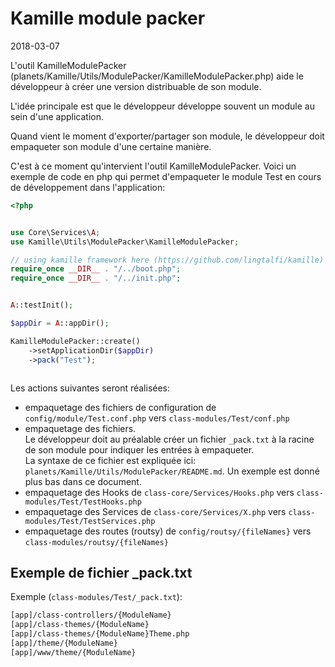 Kamille module packer
===========
2018-03-07



L'outil KamilleModulePacker (planets/Kamille/Utils/ModulePacker/KamilleModulePacker.php)
aide le développeur à créer une version distribuable de son module.


L'idée principale est que le développeur développe souvent un module au sein d'une application.

Quand vient le moment d'exporter/partager son module, le développeur doit empaqueter son module
d'une certaine manière.

C'est à ce moment qu'intervient l'outil KamilleModulePacker.
Voici un exemple de code en php qui permet d'empaqueter le module Test en cours de développement
dans l'application:


```php
<?php


use Core\Services\A;
use Kamille\Utils\ModulePacker\KamilleModulePacker;

// using kamille framework here (https://github.com/lingtalfi/kamille)
require_once __DIR__ . "/../boot.php";
require_once __DIR__ . "/../init.php";


A::testInit();

$appDir = A::appDir();

KamilleModulePacker::create()
    ->setApplicationDir($appDir)
    ->pack("Test");



```

Les actions suivantes seront réalisées:

- empaquetage des fichiers de configuration de `config/module/Test.conf.php` vers `class-modules/Test/conf.php`
- empaquetage des fichiers.<br>
Le développeur doit au préalable créer un fichier `_pack.txt` à la racine de son module pour indiquer les entrées à empaqueter.<br>
La syntaxe de ce fichier est expliquée ici: `planets/Kamille/Utils/ModulePacker/README.md`. Un exemple est donné plus bas dans ce document.
- empaquetage des Hooks de `class-core/Services/Hooks.php` vers `class-modules/Test/TestHooks.php`
- empaquetage des Services de `class-core/Services/X.php` vers `class-modules/Test/TestServices.php`
- empaquetage des routes (routsy) de `config/routsy/{fileNames}` vers `class-modules/routsy/{fileNames}`









Exemple de fichier _pack.txt
-----------------------------

Exemple (`class-modules/Test/_pack.txt`):

```txt
[app]/class-controllers/{ModuleName}
[app]/class-themes/{ModuleName}
[app]/class-themes/{ModuleName}Theme.php
[app]/theme/{ModuleName}
[app]/www/theme/{ModuleName}
```



